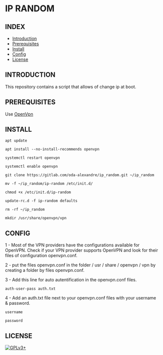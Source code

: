 # IP RANDOM

## INDEX

- [Introduction](#INTRODUCTION)
- [Prerequisites](#PREREQUISITESITES)
- [Install](#INSTALL)
- [Config](#CONFIG)
- [License](#LICENSE)

## INTRODUCTION

This repository contains a script that allows of change ip at boot.

## PREREQUISITES

Use [OpenVpn](https://openvpn.net)

## INSTALL

```apt update```

```apt install --no-install-recommends openvpn```

```systemctl restart openvpn```

```systemctl enable openvpn```

```git clone https://gitlab.com/oda-alexandre/ip_random.git ~/ip_random```

```mv -f ~/ip_random/ip-random /etc/init.d/```

```chmod +x /etc/init.d/ip-random```

```update-rc.d -f ip-random defaults```

```rm -rf ~/ip_random```

```mkdir /usr/share/openvpn/vpn```

## CONFIG

1 - Most of the VPN providers have the configurations available for OpenVPN. Check if your VPN provider supports OpenVPN and look for their files of configuration openvpn.conf.

2 - put the files openvpn.conf in the folder / usr / share / openvpn / vpn by creating a folder by files openvpn.conf.

3 - Add this line for auto autentification in the openvpn.conf files.

```auth-user-pass auth.txt```

4 - Add an auth.txt file next to your openvpn.conf files with your username & password.

```username```

```password```

## LICENSE

[![GPLv3+](http://gplv3.fsf.org/gplv3-127x51.png)](https://gitlab.com/oda-alexandre/ip_random/blob/master/LICENSE)
